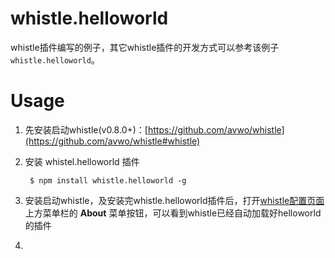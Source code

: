 # whistle.helloworld
whistle插件编写的例子，其它whistle插件的开发方式可以参考该例子 `whistle.helloworld`。

# Usage

1. 先安装启动whistle(v0.8.0+)：[https://github.com/avwo/whistle](https://github.com/avwo/whistle#whistle)
2. 安装 whistel.helloworld 插件

		$ npm install whistle.helloworld -g
	
3. 安装启动whistle，及安装完whistle.helloworld插件后，打开[whistle配置页面](http://local.whistlejs.com/)上方菜单栏的 **About** 菜单按钮，可以看到whistle已经自动加载好helloworld的插件
4.

	

	
